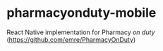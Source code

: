 # pharmacyonduty-mobile
React Native implementation for Pharmacy *on duty* (https://github.com/emre/PharmacyOnDuty)
